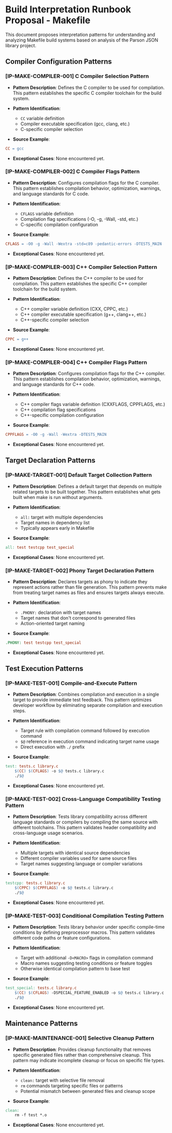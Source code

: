 # Build Interpretation Runbook Proposal - Makefile

This document proposes interpretation patterns for understanding and analyzing Makefile build systems based on analysis of the Parson JSON library project.

## Compiler Configuration Patterns

### [IP-MAKE-COMPILER-001] C Compiler Selection Pattern
- **Pattern Description**: Defines the C compiler to be used for compilation. This pattern establishes the specific C compiler toolchain for the build system.

- **Pattern Identification**:
  - `CC` variable definition
  - Compiler executable specification (gcc, clang, etc.)
  - C-specific compiler selection

- **Source Example**:
```makefile
CC = gcc
```

- **Exceptional Cases**: None encountered yet.

### [IP-MAKE-COMPILER-002] C Compiler Flags Pattern
- **Pattern Description**: Configures compilation flags for the C compiler. This pattern establishes compilation behavior, optimization, warnings, and language standards for C code.

- **Pattern Identification**:
  - `CFLAGS` variable definition
  - Compilation flag specifications (-O, -g, -Wall, -std, etc.)
  - C-specific compilation configuration

- **Source Example**:
```makefile
CFLAGS = -O0 -g -Wall -Wextra -std=c89 -pedantic-errors -DTESTS_MAIN
```

- **Exceptional Cases**: None encountered yet.

### [IP-MAKE-COMPILER-003] C++ Compiler Selection Pattern
- **Pattern Description**: Defines the C++ compiler to be used for compilation. This pattern establishes the specific C++ compiler toolchain for the build system.

- **Pattern Identification**:
  - C++ compiler variable definition (CXX, CPPC, etc.)
  - C++ compiler executable specification (g++, clang++, etc.)
  - C++-specific compiler selection

- **Source Example**:
```makefile
CPPC = g++
```

- **Exceptional Cases**: None encountered yet.

### [IP-MAKE-COMPILER-004] C++ Compiler Flags Pattern
- **Pattern Description**: Configures compilation flags for the C++ compiler. This pattern establishes compilation behavior, optimization, warnings, and language standards for C++ code.

- **Pattern Identification**:
  - C++ compiler flags variable definition (CXXFLAGS, CPPFLAGS, etc.)
  - C++ compilation flag specifications
  - C++-specific compilation configuration

- **Source Example**:
```makefile
CPPFLAGS = -O0 -g -Wall -Wextra -DTESTS_MAIN
```

- **Exceptional Cases**: None encountered yet.

## Target Declaration Patterns

### [IP-MAKE-TARGET-001] Default Target Collection Pattern
- **Pattern Description**: Defines a default target that depends on multiple related targets to be built together. This pattern establishes what gets built when make is run without arguments.

- **Pattern Identification**:
  - `all:` target with multiple dependencies
  - Target names in dependency list
  - Typically appears early in Makefile

- **Source Example**:
```makefile
all: test testcpp test_special
```

- **Exceptional Cases**: None encountered yet.

### [IP-MAKE-TARGET-002] Phony Target Declaration Pattern
- **Pattern Description**: Declares targets as phony to indicate they represent actions rather than file generation. This pattern prevents make from treating target names as files and ensures targets always execute.

- **Pattern Identification**:
  - `.PHONY:` declaration with target names
  - Target names that don't correspond to generated files
  - Action-oriented target naming

- **Source Example**:
```makefile
.PHONY: test testcpp test_special
```

- **Exceptional Cases**: None encountered yet.

## Test Execution Patterns

### [IP-MAKE-TEST-001] Compile-and-Execute Pattern
- **Pattern Description**: Combines compilation and execution in a single target to provide immediate test feedback. This pattern optimizes developer workflow by eliminating separate compilation and execution steps.

- **Pattern Identification**:
  - Target rule with compilation command followed by execution command
  - `$@` reference in execution command indicating target name usage
  - Direct execution with `./` prefix

- **Source Example**:
```makefile
test: tests.c library.c
	$(CC) $(CFLAGS) -o $@ tests.c library.c
	./$@
```

- **Exceptional Cases**: None encountered yet.

### [IP-MAKE-TEST-002] Cross-Language Compatibility Testing Pattern
- **Pattern Description**: Tests library compatibility across different language standards or compilers by compiling the same source with different toolchains. This pattern validates header compatibility and cross-language usage scenarios.

- **Pattern Identification**:
  - Multiple targets with identical source dependencies
  - Different compiler variables used for same source files
  - Target names suggesting language or compiler variations

- **Source Example**:
```makefile
testcpp: tests.c library.c
	$(CPPC) $(CPPFLAGS) -o $@ tests.c library.c
	./$@
```

- **Exceptional Cases**: None encountered yet.

### [IP-MAKE-TEST-003] Conditional Compilation Testing Pattern
- **Pattern Description**: Tests library behavior under specific compile-time conditions by defining preprocessor macros. This pattern validates different code paths or feature configurations.

- **Pattern Identification**:
  - Target with additional `-D<MACRO>` flags in compilation command
  - Macro names suggesting testing conditions or feature toggles
  - Otherwise identical compilation pattern to base test

- **Source Example**:
```makefile
test_special: tests.c library.c
	$(CC) $(CFLAGS) -DSPECIAL_FEATURE_ENABLED -o $@ tests.c library.c
	./$@
```

- **Exceptional Cases**: None encountered yet.

## Maintenance Patterns

### [IP-MAKE-MAINTENANCE-001] Selective Cleanup Pattern
- **Pattern Description**: Provides cleanup functionality that removes specific generated files rather than comprehensive cleanup. This pattern may indicate incomplete cleanup or focus on specific file types.

- **Pattern Identification**:
  - `clean:` target with selective file removal
  - `rm` commands targeting specific files or patterns
  - Potential mismatch between generated files and cleanup scope

- **Source Example**:
```makefile
clean:
	rm -f test *.o
```

- **Exceptional Cases**: None encountered yet.
